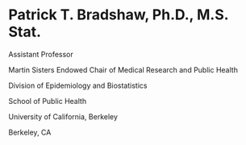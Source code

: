 # Patrick T. Bradshaw, Ph.D., M.S. Stat.
Assistant Professor

Martin Sisters Endowed Chair of Medical Research and Public Health

Division of Epidemiology and Biostatistics

School of Public Health

University of California, Berkeley

Berkeley, CA
